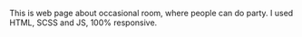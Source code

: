 This is web page about occasional room, where people can do party. I used HTML, SCSS and JS, 100% responsive.

